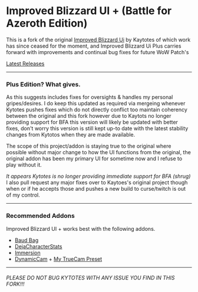 Improved Blizzard UI + (Battle for Azeroth Edition)
===================================================

This is a fork of the original [Improved Blizzard Ui](https://github.com/kaytotes/ImprovedBlizzardUI) by Kaytotes 
of which work has since ceased for the moment, and Improved Blizzard Ui Plus carries forward with improvements and continual bug fixes for future WoW Patch's

[Latest Releases](https://github.com/Misunderstood-Wookiee/ImprovedBlizzardUIPlus/releases/ "Download from GitHub Releases")

_________________________________________________________________________________________________________________
### Plus Edition? What gives.
As this suggests includes fixes for oversights & handles my personal gripes/desires. I do keep this updated as required via mergeing whenever Kytotes pushes fixes which do not directly conflict too maintain coherency between the original and this fork however due to Kaytots no longer providing support for BFA this version will likely be updated with better fixes, don't worry this version is still kept up-to date with the latest stability changes from Kytotos when they are made available.

The scope of this project/addon is staying true to the original where possible without major change to how the UI functions from the original, the original addon has been my primary UI for sometime now and I refuse to play without it.

*It appears Kytotes is no longer providing immediate support for BFA (shrug)*
I also pull request any major fixes over to Kaytoes's original project though when or if he accepts those and pushes a new build to curse/twitch is out of my control.
_________________________________________________________________________________________________________________
### Recommended Addons
Improved Blizzard UI + works best with the following addons.
* [Baud Bag](https://www.curseforge.com/wow/addons/baud-bag)
* [DejaCharacterStats](https://www.curseforge.com/wow/addons/dejacharacterstats)
* [Immersion](https://wow.curseforge.com/projects/immersion)
* [DynamicCam](https://wow.curseforge.com/projects/dynamiccam) + [My TrueCam Preset](https://pastebin.com/JY12CPND)
_________________________________________________________________________________________________________________
###### PLEASE DO NOT BUG KYTOTES WITH ANY ISSUE YOU FIND IN THIS FORK!!!
